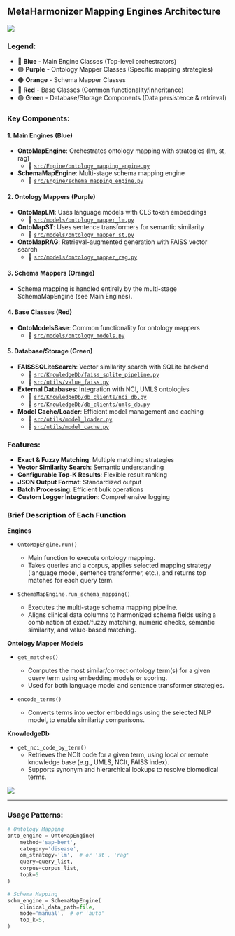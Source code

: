 ## MetaHarmonizer Mapping Engines Architecture

<img src="https://github.com/shbrief/MetaHarmonizer/blob/main/Figures/MetaHarmonizer_All%20_%20Mermaid%20Chart-2025-07-03-210436.png" />

### Legend:
- 🔵 **Blue** - Main Engine Classes (Top-level orchestrators)
- 🟣 **Purple** - Ontology Mapper Classes (Specific mapping strategies)
- 🟠 **Orange** - Schema Mapper Classes
- 🔴 **Red** - Base Classes (Common functionality/inheritance)
- 🟢 **Green** - Database/Storage Components (Data persistence & retrieval)

### Key Components:

#### 1. **Main Engines** (Blue)
- **OntoMapEngine**: Orchestrates ontology mapping with strategies (lm, st, rag)
  - 📁 [`src/Engine/ontology_mapping_engine.py`](src/Engine/ontology_mapping_engine.py)
- **SchemaMapEngine**: Multi-stage schema mapping engine
  - 📁 [`src/Engine/schema_mapping_engine.py`](src/Engine/schema_mapping_engine.py)

#### 2. **Ontology Mappers** (Purple)
- **OntoMapLM**: Uses language models with CLS token embeddings
  - 📁 [`src/models/ontology_mapper_lm.py`](src/models/ontology_mapper_lm.py)
- **OntoMapST**: Uses sentence transformers for semantic similarity
  - 📁 [`src/models/ontology_mapper_st.py`](src/models/ontology_mapper_st.py)
- **OntoMapRAG**: Retrieval-augmented generation with FAISS vector search
  - 📁 [`src/models/ontology_mapper_rag.py`](src/models/ontology_mapper_rag.py)

#### 3. **Schema Mappers** (Orange)
- Schema mapping is handled entirely by the multi-stage SchemaMapEngine (see Main Engines).

#### 4. **Base Classes** (Red)
- **OntoModelsBase**: Common functionality for ontology mappers
  - 📁 [`src/models/ontology_models.py`](src/models/ontology_models.py)

#### 5. **Database/Storage** (Green)
- **FAISSSQLiteSearch**: Vector similarity search with SQLite backend
  - 📁 [`src/KnowledgeDb/faiss_sqlite_pipeline.py`](src/KnowledgeDb/faiss_sqlite_pipeline.py)
  - 📁 [`src/utils/value_faiss.py`](src/utils/value_faiss.py)
- **External Databases**: Integration with NCI, UMLS ontologies
  - 📁 [`src/KnowledgeDb/db_clients/nci_db.py`](src/KnowledgeDb/db_clients/nci_db.py)
  - 📁 [`src/KnowledgeDb/db_clients/umls_db.py`](src/KnowledgeDb/db_clients/umls_db.py)
- **Model Cache/Loader**: Efficient model management and caching
  - 📁 [`src/utils/model_loader.py`](src/utils/model_loader.py)
  - 📁 [`src/utils/model_cache.py`](src/utils/model_cache.py)

### Features:
- **Exact & Fuzzy Matching**: Multiple matching strategies
- **Vector Similarity Search**: Semantic understanding
- **Configurable Top-K Results**: Flexible result ranking
- **JSON Output Format**: Standardized output
- **Batch Processing**: Efficient bulk operations
- **Custom Logger Integration**: Comprehensive logging

### Brief Description of Each Function

**Engines**

- `OntoMapEngine.run()`
  - Main function to execute ontology mapping.
  - Takes queries and a corpus, applies selected mapping strategy (language model, sentence transformer, etc.), and returns top matches for each query term.

- `SchemaMapEngine.run_schema_mapping()`
  - Executes the multi-stage schema mapping pipeline.
  - Aligns clinical data columns to harmonized schema fields using a combination of exact/fuzzy matching, numeric checks, semantic similarity, and value-based matching.

**Ontology Mapper Models**

- `get_matches()`
  - Computes the most similar/correct ontology term(s) for a given query term using embedding models or scoring.
  - Used for both language model and sentence transformer strategies.

- `encode_terms()`
  - Converts terms into vector embeddings using the selected NLP model, to enable similarity comparisons.

**KnowledgeDb**

- `get_nci_code_by_term()`
  - Retrieves the NCIt code for a given term, using local or remote knowledge base (e.g., UMLS, NCIt, FAISS index).
  - Supports synonym and hierarchical lookups to resolve biomedical terms.

<img src="https://github.com/shbrief/MetaHarmonizer/blob/main/Figures/MetaHarmonizer%20-%20Architecture.png" />

---

### Usage Patterns:
```python
# Ontology Mapping
onto_engine = OntoMapEngine(
    method='sap-bert',
    category='disease',
    om_strategy='lm',  # or 'st', 'rag'
    query=query_list,
    corpus=corpus_list,
    topk=5
)

# Schema Mapping  
schm_engine = SchemaMapEngine(
    clinical_data_path=file,
    mode='manual',  # or 'auto'
    top_k=5,
)
```

